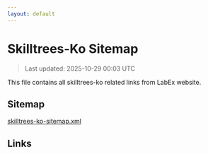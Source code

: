 ```yaml
---
layout: default
---
```


# Skilltrees-Ko Sitemap

> Last updated: 2025-10-29 00:03 UTC

This file contains all skilltrees-ko related links from LabEx website.

## Sitemap

[skilltrees-ko-sitemap.xml](https://labex.io/skilltrees-ko-sitemap.xml)

## Links

